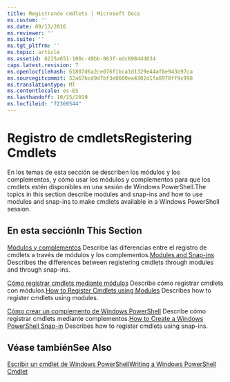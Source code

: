 ```yaml
---
title: Registrando cmdlets | Microsoft Docs
ms.custom: ''
ms.date: 09/13/2016
ms.reviewer: ''
ms.suite: ''
ms.tgt_pltfrm: ''
ms.topic: article
ms.assetid: 6215a651-100c-49bb-863f-edc6984dd634
caps.latest.revision: 7
ms.openlocfilehash: 61807d6a2ce076f1bca1d1329e44af8e943b97ca
ms.sourcegitcommit: 52a67bcd9d7bf3e8600ea4302d1fa8970ff9c998
ms.translationtype: MT
ms.contentlocale: es-ES
ms.lasthandoff: 10/15/2019
ms.locfileid: "72369544"
---
```

# <a name="registering-cmdlets"></a><span data-ttu-id="617b9-102">Registro de cmdlets</span><span class="sxs-lookup"><span data-stu-id="617b9-102">Registering Cmdlets</span></span>

<span data-ttu-id="617b9-103">En los temas de esta sección se describen los módulos y los complementos, y cómo usar los módulos y complementos para que los cmdlets estén disponibles en una sesión de Windows PowerShell.</span><span class="sxs-lookup"><span data-stu-id="617b9-103">The topics in this section describe modules and snap-ins and how to use modules and snap-ins to make cmdlets available in a Windows PowerShell session.</span></span>

## <a name="in-this-section"></a><span data-ttu-id="617b9-104">En esta sección</span><span class="sxs-lookup"><span data-stu-id="617b9-104">In This Section</span></span>

<span data-ttu-id="617b9-105">[Módulos y complementos](./modules-and-snap-ins.md) Describe las diferencias entre el registro de cmdlets a través de módulos y los complementos.</span><span class="sxs-lookup"><span data-stu-id="617b9-105">[Modules and Snap-ins](./modules-and-snap-ins.md) Describes the differences between registering cmdlets through modules and through snap-ins.</span></span>

<span data-ttu-id="617b9-106">[Cómo registrar cmdlets mediante módulos](./how-to-import-cmdlets-using-modules.md) Describe cómo registrar cmdlets con módulos.</span><span class="sxs-lookup"><span data-stu-id="617b9-106">[How to Register Cmdlets using Modules](./how-to-import-cmdlets-using-modules.md) Describes how to register cmdlets using modules.</span></span>

<span data-ttu-id="617b9-107">[Cómo crear un complemento de Windows PowerShell](./how-to-create-a-windows-powershell-snap-in.md) Describe cómo registrar cmdlets mediante complementos.</span><span class="sxs-lookup"><span data-stu-id="617b9-107">[How to Create a Windows PowerShell Snap-in](./how-to-create-a-windows-powershell-snap-in.md) Describes how to register cmdlets using snap-ins.</span></span>

## <a name="see-also"></a><span data-ttu-id="617b9-108">Véase también</span><span class="sxs-lookup"><span data-stu-id="617b9-108">See Also</span></span>

[<span data-ttu-id="617b9-109">Escribir un cmdlet de Windows PowerShell</span><span class="sxs-lookup"><span data-stu-id="617b9-109">Writing a Windows PowerShell Cmdlet</span></span>](./writing-a-windows-powershell-cmdlet.md)
